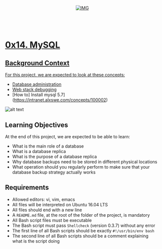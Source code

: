 <!-- repo image -->
<br />
<div align="center">
  <a href="https://github.com/github_username/repo_name">
    <img src="https://github.com/Abubacer/README-Template/blob/master/images/banner.png" alt="IMG" 
  </a>

<h1 align="center"></h1>
<div align="left">
<br />

# 0x14. MySQL

## Background Context

For this project, we are expected to look at these concepts:

- [Database administration](https://intranet.alxswe.com/concepts/49)
- [Web stack debugging](https://intranet.alxswe.com/concepts/68)
- [How to] Install mysql 5.7](https://intranet.alxswe.com/concepts/100002)

![alt text](https://s3.amazonaws.com/intranet-projects-files/holbertonschool-sysadmin_devops/280/KkrkDHT.png)

## Learning Objectives

At the end of this project, we are expected to be able to learn:

- What is the main role of a database
- What is a database replica
- What is the purpose of a database replica
- Why database backups need to be stored in different physical locations
- What operation should you regularly perform to make sure that your database backup strategy actually works

## Requirements

- Allowed editors: vi, vim, emacs
- All files will be interpreted on Ubuntu 16.04 LTS
- All files should end with a new line
- A ```README.md``` file, at the root of the folder of the project, is mandatory
- All Bash script files must be executable
- The Bash script must pass ```Shellcheck``` (version 0.3.7) without any error
- The first line of all Bash scripts should be exactly ```#!/usr/bin/env bash```
- The second line of all Bash scripts should be a comment explaining what is the script doing
